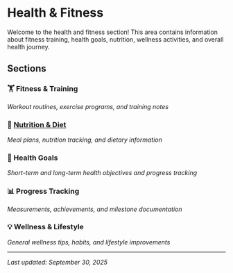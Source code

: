 # Health & Fitness

Welcome to the health and fitness section! This area contains information about fitness training, health goals, nutrition, wellness activities, and overall health journey.

## Sections

### 🏋️ Fitness & Training
*Workout routines, exercise programs, and training notes*

### 🥗 [Nutrition & Diet](./nutrition/nutrition.md)
*Meal plans, nutrition tracking, and dietary information*

### 🎯 Health Goals
*Short-term and long-term health objectives and progress tracking*

### 📊 Progress Tracking
*Measurements, achievements, and milestone documentation*

### 💡 Wellness & Lifestyle
*General wellness tips, habits, and lifestyle improvements*

---

*Last updated: September 30, 2025*